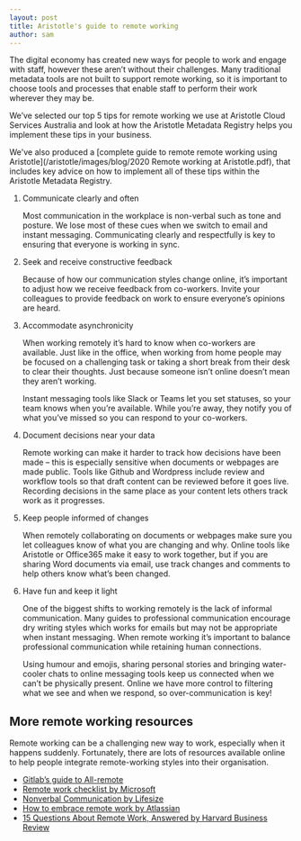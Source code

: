```yaml
---
layout: post
title: Aristotle's guide to remote working
author: sam
---
```


The digital economy has created new ways for people to work and engage with staff, however these
aren’t without their challenges. Many traditional metadata tools are not built to support remote
working, so it is important to choose tools and processes that enable staff to perform their work
wherever they may be.

We’ve selected our top 5 tips for remote working we use at Aristotle Cloud Services Australia and
look at how the Aristotle Metadata Registry helps you implement these tips in your business.

We've also produced a [complete guide to remote remote working using Aristotle](/aristotle/images/blog/2020 Remote working at Aristotle.pdf), that includes key advice on how to implement all of these tips within the Aristotle Metadata Registry.

1. Communicate clearly and often

	Most communication in the workplace is non-verbal such as tone and posture. We lose most
	of these cues when we switch to email and instant messaging. Communicating clearly and
	respectfully is key to ensuring that everyone is working in sync. 

2. Seek and receive constructive feedback

	Because of how our communication styles change online, it’s important to adjust how we
	receive feedback from co-workers. Invite your colleagues to provide feedback on work to
	ensure everyone’s opinions are heard. 

3. Accommodate asynchronicity

	When working remotely it’s hard to know when co-workers are available. Just like in the office,
	when working from home people may be focused on a challenging task or taking a short break
	from their desk to clear their thoughts. Just because someone isn’t online doesn’t mean they
	aren’t working.

	Instant messaging tools like Slack or Teams let you set statuses, so your team knows when
	you’re available. While you’re away, they notify you of what you’ve missed so you can respond
	to your co-workers. 

4. Document decisions near your data

	Remote working can make it harder to track how decisions have been made – this is especially
	sensitive when documents or webpages are made public. Tools like Github and Wordpress
	include review and workflow tools so that draft content can be reviewed before it goes live.
	Recording decisions in the same place as your content lets others track work as it progresses. 

5. Keep people informed of changes

	When remotely collaborating on documents or webpages make sure you let colleagues know
	of what you are changing and why. Online tools like Aristotle or Office365 make it easy to
	work together, but if you are sharing Word documents via email, use track changes and
	comments to help others know what’s been changed.

6. Have fun and keep it light

	One of the biggest shifts to working remotely is the lack of informal communication. Many
	guides to professional communication encourage dry writing styles which works for emails
	but may not be appropriate when instant messaging. When remote working it’s important to
	balance professional communication while retaining human connections.

	Using humour and emojis, sharing personal stories and bringing water-cooler chats to online
	messaging tools keep us connected when we can’t be physically present. Online we have
	more control to filtering what we see and when we respond, so over-communication is key!

## More remote working resources

Remote working can be a challenging new way to work, especially when it happens suddenly.
Fortunately, there are lots of resources available online to help people integrate remote-working
styles into their organisation.

* [Gitlab’s guide to All-remote](https://about.gitlab.com/company/culture/all-remote/guide/)
* [Remote work checklist by Microsoft](https://www.microsoft.com/en-us/microsoft-365/blog/wpcontent/uploads/sites/2/2020/03/Remote-Work-Preparednesss-List_infographic_V3b.pdf)
* [Nonverbal Communication by Lifesize](https://www.lifesize.com/en/video-conferencing-blog/speaking-without-words)
* [How to embrace remote work by Atlassian](https://info.trello.com/hubfs/How_To_Embrace_Remote_Work_Trello_Ultimate_Guide.pdf)
* [15 Questions About Remote Work, Answered by Harvard Business Review](https://hbr.org/2020/03/15-questions-about-remote-work-answered)

